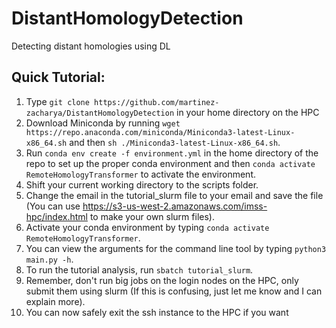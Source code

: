 # DistantHomologyDetection
Detecting distant homologies using DL

## Quick Tutorial:

1. Type ```git clone https://github.com/martinez-zacharya/DistantHomologyDetection``` in your home directory on the HPC
3. Download Miniconda by running ```wget https://repo.anaconda.com/miniconda/Miniconda3-latest-Linux-x86_64.sh``` and then ```sh ./Miniconda3-latest-Linux-x86_64.sh```.
4. Run ```conda env create -f environment.yml``` in the home directory of the repo to set up the proper conda environment and then ```conda activate RemoteHomologyTransformer``` to activate the environment.
5. Shift your current working directory to the scripts folder.
6. Change the email in the tutorial_slurm file to your email and save the file (You can use https://s3-us-west-2.amazonaws.com/imss-hpc/index.html to make your own slurm files).
7. Activate your conda environment by typing ```conda activate RemoteHomologyTransformer```.
8. You can view the arguments for the command line tool by typing ```python3 main.py -h```.
9. To run the tutorial analysis, run ```sbatch tutorial_slurm```.
10. Remember, don't run big jobs on the login nodes on the HPC, only submit them using slurm (If this is confusing, just let me know and I can explain more).
11. You can now safely exit the ssh instance to the HPC if you want
